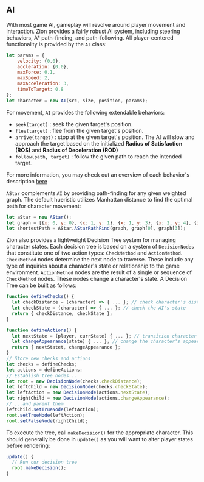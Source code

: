 ## AI

With most game AI, gameplay will revolve around player movement and interaction. Zion provides a fairly robust AI system, including steering behaviors, A* path-finding, and path-following. All player-centered functionality is provided by the `AI` class:

```js
let params = {
    velocity: {0,0},
    accleration: {0,0},
    maxForce: 0.1,
    maxSpeed: 2,
    maxAcceleration: 3,
    timeToTarget: 0.8
};
let character = new AI(src, size, position, params);
```

For movement, `AI` provides the following extendable behaviors:
- `seek(target)` : seek the given target's position.
- `flee(target)` : flee from the given target's position.
- `arrive(target)` : stop at the given target's position. The AI will slow and approach the target based on the initialized **Radius of Satisfaction (ROS)** and **Radius of Deceleration (ROD)**
- `follow(path, target)` : follow the given path to reach the intended target.

For more information, you may check out an overview of each behavior's description [here](https://gamedevelopment.tutsplus.com/series/understanding-steering-behaviors--gamedev-12732)

`AStar` complements `AI` by providing path-finding for any given weighted graph. The default hueristic utilizes Manhattan distance to find the optimal path for character movement:

```js
let aStar = new AStar();
let graph = [{x: 0, y: 0}, {x: 1, y: 1}, {x: 1, y: 3}, {x: 2, y: 4}, {x: 3, y: 2}];
let shortestPath = AStar.AStarPathFind(graph, graph[0], graph[3]);
```

Zion also provides a lightweight Decision Tree system for managing character states. Each decision tree is based on a system of `DecisionNodes` that constitute one of two action types: `CheckMethod` and `ActionMethod`. `CheckMethod` nodes determine the next node to traverse. These include any type of inquiries about a character's state or relationship to the game environment. `ActionMethod` nodes are the result of a single or sequence of `CheckMethod` nodes. These nodes change a character's state. A Decision Tree can be built as follows:

```js
function defineChecks() {
  let checkDistance = (character) => { ... }; // check character's distance to some game object
  let checkState = (character) => { ... }; // check the AI's state
  return { checkDistance, checkState };
}

function defineActions() {
  let nextState = (player, currState) { ... }; // transition character states
  let changeAppearance(state) { ... }; // change the character's appearance based on their current state
  return { nextStatet, changeAppearance };
}
// Store new checks and actions
let checks = defineChecks;
let actions = defineActions;
// Establish tree nodes...
let root = new DecisionNode(checks.checkDistance);
let leftChild = new DecisionNode(checks.checkState);
let leftAction = new DecisionNode(actions.nextState);
let rightChild = new DecisionNode(actions.changeAppearance);
// ...and parent them
leftChild.setTrueNode(leftAction);
root.setTrueNode(leftAction);
root.setFalseNode(rightChild);
```

To execute the tree, call `makeDecision()` for the appropriate character. This should generally be done in  `update()` as you will want to alter player states before rendering:

```js
update() {
  // Run our decision tree
  root.makeDecision();
}
```
